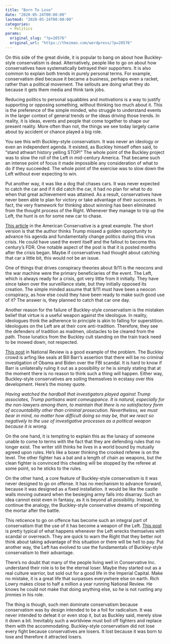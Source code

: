 ```yaml
---
title: "Born To Lose"
date: "2020-05-24T00:00:00"
lastmod: "2020-05-24T00:00:00"
categories:
  - Politics
params:
  original_slug: "?p=20576"
  original_url: "https://thezman.com/wordpress/?p=20576"
---
```


On this side of the great divide, it is popular to bang on about how
Buckley-style conservatism is dead. Alternatively, people like to go on
about how conservatives have systematically betrayed their supporters.
It is also common to explain both trends in purely personal terms. For
example, conservatism died because it became a business, perhaps even a
racket, rather than a political movement. The sellouts are doing what
they do because it gets them media and think tank jobs.

Reducing politics to personal squabbles and motivations is a way to
justify supporting or opposing something, without thinking too much
about it. This is the preference of the simple minded, who struggle to
understand events in the larger context of general trends or the ideas
driving those trends. In reality, it is ideas, events and people that
come together to shape our present reality. More often than not, the
things we see today largely came about by accident or chance played a
big role.

You see this with Buckley-style conservatism. It was never an ideology
or even an independent agenda. It existed, as Buckley himself often
said, to “stand athwart history yelling STOP!” The whole point of the
Buckley project was to slow the roll of the Left in mid-century America.
That became such an intense point of focus it made impossible any
consideration of what to do if they succeeded. The whole point of the
exercise was to slow down the Left without ever expecting to win.

Put another way, it was like a dog that chases cars. It was never
expected to catch the car and if it did catch the car, it had no plan
for what to do when that great achievement was attained. As a result,
conservatives have never been able to plan for victory or take advantage
of their successes. In fact, the very framework for thinking about
winning has been eliminated from the thought process of the Right.
Whenever they manage to trip up the Left, the hunt is on for some new
car to chase.

<a
href="https://www.theamericanconservative.com/articles/if-trump-responded-to-the-coronavirus-like-fdr/"
rel="noopener noreferrer" target="_blank">This article</a> in the
American Conservative is a great example. The short version is that the
author thinks Trump missed a golden opportunity to advance his agenda
and fundamentally change politics during this virus crisis. He could
have used the event itself and the fallout to become this century’s FDR.
One notable aspect of the post is that it is posted months after the
crisis began. Maybe if conservatives had thought about catching that car
a little bit, this would not be an issue.

One of things that drives conspiracy theories about 9/11 is the neocons
and the war machine were the primary beneficiaries of the event. The
Left, which is always ready for a crisis, got very little from it
initially. They have since taken over the surveillance state, but they
initially opposed its creation. The simple minded assume that 9/11 must
have been a neocon conspiracy, as how else could they have been ready to
make such good use of it? The answer is, they planned to catch that car
one day.

Another reason for the failure of Buckley-style conservatism is the
mistaken belief that virtue is a useful weapon against the ideologue. In
reality, ideologues think the adherence to principle is akin to falling
for superstition. Ideologues on the Left are at their core
anti-tradition. Therefore, they see the defenders of tradition as
madmen, obstacles to be cleared from the path. Those lunatics from the
Buckley cult standing on the train track need to be mowed down, not
respected.

<a
href="https://www.nationalreview.com/2020/05/attorney-general-barr-remarks-on-obama-and-biden-make-an-important-point/"
rel="noopener noreferrer" target="_blank">This post</a> in National
Review is a good example of the problem. The Buckley crowd is arfing
like seals at Bill Barr’s assertion that there will be no criminal
investigation of Obama and Biden over the FBI scandal. It is hard to
know if Barr is unilaterally ruling it out as a possibility or he is
simply stating that at the moment there is no reason to think such a
thing will happen. Either way, Buckley-style conservatives are soiling
themselves in ecstasy over this development. Here’s the money quote.

*Having watched the hardball that investigators played against Trump
associates, Trump partisans want comeuppance. It is natural, especially
for the non-lawyers among them, to maintain that there is no
satisfactory form of accountability other than criminal prosecution.
Nevertheless, we must bear in mind, no matter how difficult doing so may
be, that we react so negatively to the use of investigative processes as
a political weapon because it is wrong.*

On the one hand, it is tempting to explain this as the lunacy of someone
unable to come to terms with the fact that they are defending rules that
no longer exist. The writer still thinks he lives in a world bound by
mutually agreed upon rules. He’s like a boxer thinking the crooked
referee is on the level. The other fighter has a bat and a length of
chain as weapons, but the clean fighter is convinced this cheating will
be stopped by the referee at some point, so he sticks to the rules.

On the other hand, a core feature of Buckley-style conservatism is it
was never designed to go on offense. It has no mechanism to advance
forward, because it was designed as a fixed installation. it would be
like the castle walls moving outward when the besieging army falls into
disarray. Such an idea cannot exist even in fantasy, as it is beyond all
possibility. Instead, to continue the analogy, the Buckley-style
conservative dreams of repointing the mortar after the battle.

This reticence to go on offence has become such an integral part of
conservatism that the use of it has become a weapon of the Left. <a
href="https://www.sfgate.com/news/article/Democrats-warn-Republicans-they-will-regret-15284627.php"
rel="noopener noreferrer" target="_blank">This post</a> is pretty
typical of what happens whenever the Left wrecks themselves with scandal
or overreach. They are quick to warn the Right that they better not
think about taking advantage of this situation or there will be hell to
pay. Put another way, the Left has evolved to use the fundamentals of
Buckley-style conservatism to their advantage.

There’s no doubt that many of the people living well in Conservative
Inc. understand their role is to be the eternal loser. Maybe they
started out as a real culture warrior, but sold out for a good life in
the Imperial Capital. Make no mistake, it is a great life that surpasses
everywhere else on earth. Rich Lowry makes close to half a million a
year running National Review. He knows he could not make that doing
anything else, so he is not rustling any jimmies in his role.

The thing is though, such men dominate conservatism because conservatism
was by design intended to be a foil for radicalism. It was never
intended to defeat it or even stop it, but as Buckley said, merely slow
it down a bit. Inevitably such a worldview must boil off fighters and
replace them with the accommodating. Buckley-style conservatism did not
lose every fight because conservatives are losers. It lost because it
was born to lose and therefore it attracted losers.

 
